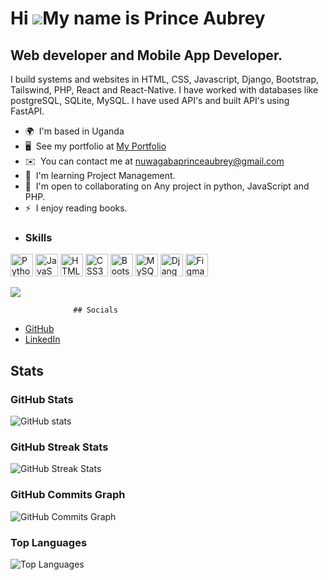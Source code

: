 Hi ![](https://user-images.githubusercontent.com/18350557/176309783-0785949b-9127-417c-8b55-ab5a4333674e.gif)My name is Prince Aubrey
=====================================================================================================================================

Web developer and Mobile App Developer.
------------------------------------------------------------

I build systems and websites in HTML, CSS, Javascript, Django, Bootstrap, Tailswind, PHP, React and React-Native. I have worked with databases like postgreSQL, SQLite, MySQL.
I have used API's and built API's using FastAPI. 

*   🌍  I'm based in Uganda
*   🖥️  See my portfolio at [My Portfolio](prince-aubrey.vercel.app)
*   ✉️  You can contact me at [nuwagabaprinceaubrey@gmail.com](mailto:nuwagabaprinceaubrey@gmail.com)
*   🧠  I'm learning Project Management.
*   🤝  I'm open to collaborating on Any project in python, JavaScript and PHP.
*   ⚡  I enjoy reading books.
*   <h3>Skills</h3>

<p align="left">
  <a href="https://www.python.org/" target="_blank" rel="noreferrer"><img src="https://raw.githubusercontent.com/danielcranney/readme-generator/main/public/icons/skills/python-colored.svg" width="36" height="36" alt="Python" /></a>
<!--   <a href="https://www.php.net/" target="_blank" rel="noreferrer"><img src="https://raw.githubusercontent.com/danielcranney/readme-generator/main/public/icons/skills/php-colored.svg" width="36" height="36" alt="PHP" /></a> -->
  <a href="https://developer.mozilla.org/en-US/docs/Web/JavaScript" target="_blank" rel="noreferrer"><img src="https://raw.githubusercontent.com/danielcranney/readme-generator/main/public/icons/skills/javascript-colored.svg" width="36" height="36" alt="JavaScript" /></a>
  <a href="https://developer.mozilla.org/en-US/docs/Glossary/HTML5" target="_blank" rel="noreferrer"><img src="https://raw.githubusercontent.com/danielcranney/readme-generator/main/public/icons/skills/html5-colored.svg" width="36" height="36" alt="HTML5" /></a>
  <a href="https://www.w3.org/TR/CSS/#css" target="_blank" rel="noreferrer"><img src="https://raw.githubusercontent.com/danielcranney/readme-generator/main/public/icons/skills/css3-colored.svg" width="36" height="36" alt="CSS3" /></a>
  <a href="https://getbootstrap.com/" target="_blank" rel="noreferrer"><img src="https://raw.githubusercontent.com/danielcranney/readme-generator/main/public/icons/skills/bootstrap-colored.svg" width="36" height="36" alt="Bootstrap" /></a>
  <a href="https://www.mysql.com/" target="_blank" rel="noreferrer"><img src="https://raw.githubusercontent.com/danielcranney/readme-generator/main/public/icons/skills/mysql-colored.svg" width="36" height="36" alt="MySQL" /></a>
  <a href="https://www.djangoproject.com/" target="_blank" rel="noreferrer"><img src="https://raw.githubusercontent.com/danielcranney/readme-generator/main/public/icons/skills/django-colored.svg" width="36" height="36" alt="Django" /></a>
  <a href="https://www.figma.com/" target="_blank" rel="noreferrer"><img src="https://raw.githubusercontent.com/danielcranney/readme-generator/main/public/icons/skills/figma-colored.svg" width="36" height="36" alt="Figma" /></a>
</p>

<p>
  <a href="https://www.github.com/PrinceAubrey65" target="_blank" rel="noreferrer"><img src="https://img.shields.io/github/followers/PrinceAubrey65?logo=github&style=for-the-badge&color=0891b2&labelColor=1c1917" /></a>
</p>

                    
                  ## Socials

* [GitHub](https://www.github.com/PrinceAubrey65)
* [LinkedIn](https://www.linkedin.com/in/prince-aubrey-80a266237)

## Stats

### GitHub Stats

![GitHub stats](https://github-readme-stats.vercel.app/api?username=PrinceAubrey65&show_icons=true&hide=&count_private=true&title_color=0891b2&text_color=ffffff&icon_color=0891b2&bg_color=1c1917&hide_border=true&show_icons=true)

### GitHub Streak Stats

![GitHub Streak Stats](https://github-readme-streak-stats.herokuapp.com/?user=PrinceAubrey65&stroke=ffffff&background=1c1917&ring=0891b2&fire=0891b2&currStreakNum=ffffff&currStreakLabel=0891b2&sideNums=ffffff&sideLabels=ffffff&dates=ffffff&hide_border=true)

### GitHub Commits Graph

![GitHub Commits Graph](https://github-readme-activity-graph.cyclic.app/graph?username=PrinceAubrey65&bg_color=1c1917&color=ffffff&line=0891b2&point=ffffff&area_color=1c1917&area=true&hide_border=true&custom_title=GitHub%20Commits%20Graph)

### Top Languages

![Top Languages](https://github-readme-stats.vercel.app/api/top-langs/?username=PrinceAubrey65&langs_count=10&title_color=0891b2&text_color=ffffff&icon_color=0891b2&bg_color=1c1917&hide_border=true&locale=en&custom_title=Top%20Languages)
